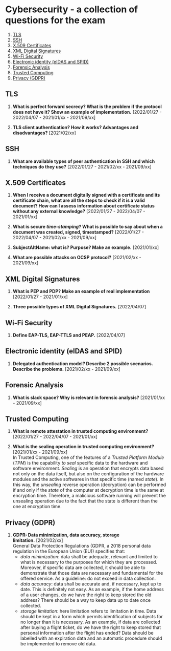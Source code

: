 # Cybersecurity - a collection of questions for the exam

1. [TLS](#tls)
2. [SSH](#ssh)
3. [X.509 Certificates](#x509-certificates)
4. [XML Digital Signatures](#xml-digital-signatures)
5. [Wi-Fi Security](#wi-fi-security)
6. [Electronic identity (eIDAS and SPID)](#electronic-identity-eidas-and-spid)
7. [Forensic Analysis](#forensic-analysis)
8. [Trusted Computing](#trusted-computing)
9. [Privacy (GDPR)](#privacy-gdpr)

## TLS
1. **What is perfect forward secrecy? What is the problem if the protocol does not have it? Show an example of implementation.** [2022/01/27 - 2022/04/07 - 2021/01/xx - 2021/09/xx]

2. **TLS client authentication? How it works? Advantages and disadvantages?** [2021/02/xx]

## SSH
1. **What are available types of peer authentication in SSH and which techniques do they use?** [2022/01/27 - 2021/02/xx - 2021/09/xx]

## X.509 Certificates
1. **When I receive a document digitally signed with a certificate and its certificate chain, what are all the steps to check if it is a valid document? How can I assess information about certificate status without any external knowledge?** [2022/01/27 - 2022/04/07 - 2021/01/xx]

2. **What is secure *time-stamping*? What is possible to say about when a document was created, signed, timestamped?** [2022/01/27 - 2022/04/07 - 2021/02/xx - 2021/09/xx]

3. **SubjectAltName: what is? Purpose? Make an example.** [2021/01/xx]

4. **What are possible attacks on OCSP protocol?** [2021/02/xx - 2021/09/xx]

## XML Digital Signatures
1. **What is PEP and PDP? Make an example of real implementation** [2022/01/27 - 2021/01/xx]

2. **Three possible types of XML Digital Signatures.** [2022/04/07]

## Wi-Fi Security
1. **Define EAP-TLS, EAP-TTLS and PEAP.** [2022/04/07]

## Electronic identity (eIDAS and SPID)
1. **Delegated authentication model? Describe 2 possible scenarios. Describe the problems.** [2021/02/xx - 2021/09/xx]

## Forensic Analysis
1. **What is slack space? Why is relevant in forensic analysis?** [2021/01/xx - 2021/09/xx]

## Trusted Computing
1. **What is remote attestation in trusted computing environment?** [2022/01/27 - 2022/04/07 - 2021/01/xx]

2. **What is the sealing operation in trusted computing environment?** [2021/01/xx - 2021/09/xx] \
In Trusted Computing, one of the features of a *Trusted Platform Module* (*TPM*) is the capability *to seal* specific data to the hardware and software environment. *Sealing* is an operation that encrypts data based not only on the data itself, but also on the configuration of the hardware modules and the active softwares in that specific time (named *state*). In this way, the *unsealing* reverse operation (decryption) can be performed if and only if the *state* of the computer at decryption time is the same at encryption time. Therefore, a malicious software running will prevent the unsealing operation due to the fact that the state is different than the one at encryption time.

## Privacy (GDPR)
1. **GDPR: Data minimization, data accuracy, storage limitation.** [2021/02/xx] \
General Data Protection Regulations (GDPR, a 2018 personal data regulation in the European Union (EU)) specifies that:
    - *data minimization*: data shall be adequate, relevant and limited to what is necessary to the purposes for which they are processed. Moreover, if specific data are collected, it should be able to demonstrate that those data are necessary and fundamental for the offered service. As a guideline: do not exceed in data collection.
    - *data accuracy*: data shall be accurate and, if necessary, kept up to date. This is definitely not easy. As an example, if the home address of a user changes, do we have the right to keep stored the old address? There should be a way to keep data up to date once collected.
    - *storage limitation*: here limitation refers to limitation in time. Data should be kept in a form which permits identification of subjects for no longer than it is necessary. As an example, if data are collected after buying a flight ticket, do we have the right to keep stored that personal information after the flight has ended? Data should be labelled with an expiration data and an automatic procedure should be implemented to remove old data. 